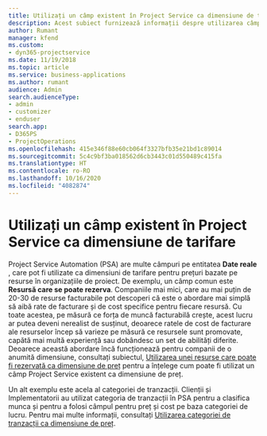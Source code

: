 ```yaml
---
title: Utilizați un câmp existent în Project Service ca dimensiune de tarifare
description: Acest subiect furnizează informații despre utilizarea câmpurilor Project Service existente ca dimensiuni de tarifare.
author: Rumant
manager: kfend
ms.custom:
- dyn365-projectservice
ms.date: 11/19/2018
ms.topic: article
ms.service: business-applications
ms.author: rumant
audience: Admin
search.audienceType:
- admin
- customizer
- enduser
search.app:
- D365PS
- ProjectOperations
ms.openlocfilehash: 415e346f88e60cb064f3327bfb35e21bd1c89014
ms.sourcegitcommit: 5c4c9bf3ba018562d6cb3443c01d550489c415fa
ms.translationtype: HT
ms.contentlocale: ro-RO
ms.lasthandoff: 10/16/2020
ms.locfileid: "4082874"
---
```

# <a name="use-an-existing-field-in-project-service-as-a-pricing-dimension"></a>Utilizați un câmp existent în Project Service ca dimensiune de tarifare

Project Service Automation (PSA) are multe câmpuri pe entitatea **Date reale** , care pot fi utilizate ca dimensiuni de tarifare pentru prețuri bazate pe resurse în organizațiile de proiect. De exemplu, un câmp comun este **Resursă care se poate rezerva**. Companiile mai mici, care au mai puțin de 20-30 de resurse facturabile pot descoperi că este o abordare mai simplă să aibă rate de facturare și de cost specifice pentru fiecare resursă. Cu toate acestea, pe măsură ce forța de muncă facturabilă crește, acest lucru ar putea deveni nerealist de susținut, deoarece ratele de cost de facturare ale resurselor încep să varieze pe măsură ce resursele sunt promovate, capătă mai multă experiență sau dobândesc un set de abilități diferite. Deoarece această abordare încă funcționează pentru companii de o anumită dimensiune, consultați subiectul, [Utilizarea unei resurse care poate fi rezervată ca dimensiune de preț](bookable-resource-pricing-dimension.md) pentru a înțelege cum poate fi utilizat un câmp Project Service existent ca dimensiune de preț.

Un alt exemplu este acela al categoriei de tranzacții. Clienții și Implementatorii au utilizat categoria de tranzacții în PSA pentru a clasifica munca și pentru a folosi câmpul pentru preț și cost pe baza categoriei de lucru. Pentru mai multe informații, consultați [Utilizarea categoriei de tranzacții ca dimensiune de preț](transaction-category-pricing-dimension.md).
